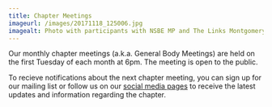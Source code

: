 ```yaml
---
title: Chapter Meetings
imageurl: /images/20171118_125006.jpg
imagealt: Photo with participants with NSBE MP and The Links Montgomery Chapter
---
```


Our monthly chapter meetings (a.k.a. General Body Meetings)
are held on the first Tuesday of each month at 6pm. The meeting is 
open to the public. 

To recieve notifications about the next chapter meeting, you can sign up for our mailing list or 
follow us on our [social media pages](/links) to receive the latest updates and information 
regarding the chapter.
